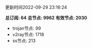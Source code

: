更新时间2022-09-29 23:16:24

**总订阅: 64**
**总节点: 9962**
**有效节点: 2030**
- trojan节点: 99
- v2ray节点: 1718
- ss节点: 213
